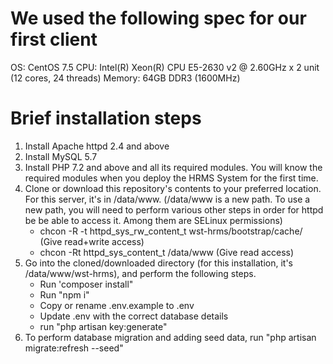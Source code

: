 # We used the following spec for our first client #
OS: CentOS 7.5
CPU: Intel(R) Xeon(R) CPU E5-2630 v2 @ 2.60GHz x 2 unit (12 cores, 24 threads)
Memory: 64GB DDR3 (1600MHz)

# Brief installation steps #
1. Install Apache httpd 2.4 and above
2. Install MySQL 5.7
3. Install PHP 7.2 and above and all its required modules. You will know the required modules when you deploy the HRMS System for the first time.
4. Clone or download this repository's contents to your preferred location. For this server, it's in /data/www. (/data/www is a new path. To use a new path, you will need to perform various other steps in order for httpd be be able to access it. Among them are SELinux permissions)
    * chcon -R -t httpd_sys_rw_content_t wst-hrms/bootstrap/cache/ (Give read+write access)
    * chcon -Rt httpd_sys_content_t /data/www (Give read access)
5. Go into the cloned/downloaded directory (for this installation, it's /data/www/wst-hrms), and perform the following steps.
    * Run 'composer install" 
    * Run "npm i"
    * Copy or rename .env.example to .env
    * Update .env with the correct database details
    * run "php artisan key:generate"
6. To perform database migration and adding seed data, run "php artisan migrate:refresh --seed"


